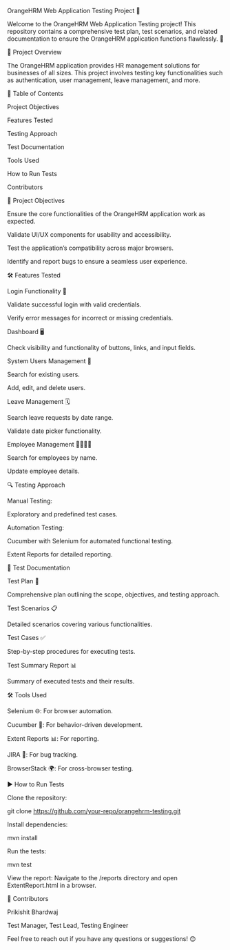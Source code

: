 OrangeHRM Web Application Testing Project 🚀

Welcome to the OrangeHRM Web Application Testing project! This repository contains a comprehensive test plan, test scenarios, and related documentation to ensure the OrangeHRM application functions flawlessly. 🧪

📜 Project Overview

The OrangeHRM application provides HR management solutions for businesses of all sizes. This project involves testing key functionalities such as authentication, user management, leave management, and more.

📂 Table of Contents

Project Objectives

Features Tested

Testing Approach

Test Documentation

Tools Used

How to Run Tests

Contributors

🎯 Project Objectives

Ensure the core functionalities of the OrangeHRM application work as expected.

Validate UI/UX components for usability and accessibility.

Test the application’s compatibility across major browsers.

Identify and report bugs to ensure a seamless user experience.

🛠 Features Tested

Login Functionality 🔐

Validate successful login with valid credentials.

Verify error messages for incorrect or missing credentials.

Dashboard 🖥️

Check visibility and functionality of buttons, links, and input fields.

System Users Management 👥

Search for existing users.

Add, edit, and delete users.

Leave Management 🗓️

Search leave requests by date range.

Validate date picker functionality.

Employee Management 👩‍💼👨‍💼

Search for employees by name.

Update employee details.

🔍 Testing Approach

Manual Testing:

Exploratory and predefined test cases.

Automation Testing:

Cucumber with Selenium for automated functional testing.

Extent Reports for detailed reporting.

📄 Test Documentation

Test Plan 📝

Comprehensive plan outlining the scope, objectives, and testing approach.

Test Scenarios 📋

Detailed scenarios covering various functionalities.

Test Cases ✅

Step-by-step procedures for executing tests.

Test Summary Report 📊

Summary of executed tests and their results.

🛠 Tools Used

Selenium 🌐: For browser automation.

Cucumber 🥒: For behavior-driven development.

Extent Reports 📊: For reporting.

JIRA 🐞: For bug tracking.

BrowserStack 🌍: For cross-browser testing.

▶️ How to Run Tests

Clone the repository:

git clone https://github.com/your-repo/orangehrm-testing.git

Install dependencies:

mvn install

Run the tests:

mvn test

View the report:
Navigate to the /reports directory and open ExtentReport.html in a browser.

🤝 Contributors

Prikishit Bhardwaj

Test Manager, Test Lead, Testing Engineer

Feel free to reach out if you have any questions or suggestions! 😊

